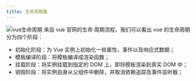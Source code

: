 ```yaml
---
title: 生命周期篇
---
```


![vue生命周期](http://ibadgers.cn/images/vue_life_cycle.jpg) 来自 vue 官网的生命
周期流程，我们可以看出 vue 的生命周期分为四个阶段：

-   初始化阶段：为 Vue 实例上初始化一些属性，事件以及响应式数据；
-   模板编译阶段：将模板编译成渲染函数；
-   挂载阶段：将实例挂载到指定的 DOM 上，即将模板渲染到真实 DOM 中；
-   销毁阶段：将实例自身从父组件中删除，并取消依赖追踪及事件监听器；

